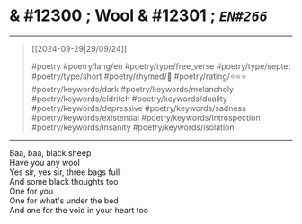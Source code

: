 # & #12300 ; Wool & #12301 ; *`EN#266`*

---

> [[2024-09-29|29/09/24]]
> 
> #poetry 
> #poetry/lang/en 
> #poetry/type/free_verse #poetry/type/septet #poetry/type/short 
> #poetry/rhymed/🔴 
> #poetry/rating/⭐⭐⭐ 
> #poetry/keywords/dark #poetry/keywords/melancholy #poetry/keywords/eldritch #poetry/keywords/duality #poetry/keywords/depressive #poetry/keywords/sadness #poetry/keywords/existential #poetry/keywords/introspection #poetry/keywords/insanity #poetry/keywords/isolation 

---

Baa, baa, black sheep  
Have you any wool  
Yes sir, yes sir, three bags full  
And some black thoughts too  
One for you  
One for what's under the bed  
And one for the void in your heart too